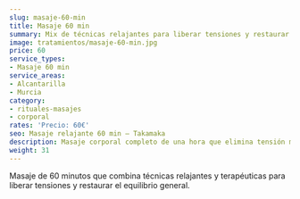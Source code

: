 ```yaml
---
slug: masaje-60-min
title: Masaje 60 min
summary: Mix de técnicas relajantes para liberar tensiones y restaurar energía.
image: tratamientos/masaje-60-min.jpg
price: 60
service_types:
- Masaje 60 min
service_areas:
- Alcantarilla
- Murcia
category:
- rituales-masajes
- corporal
rates: 'Precio: 60€'
seo: Masaje relajante 60 min – Takamaka
description: Masaje corporal completo de una hora que elimina tensión muscular y calma la mente.
weight: 31
---
```


Masaje de 60 minutos que combina técnicas relajantes y terapéuticas para liberar tensiones y restaurar el equilibrio general.
